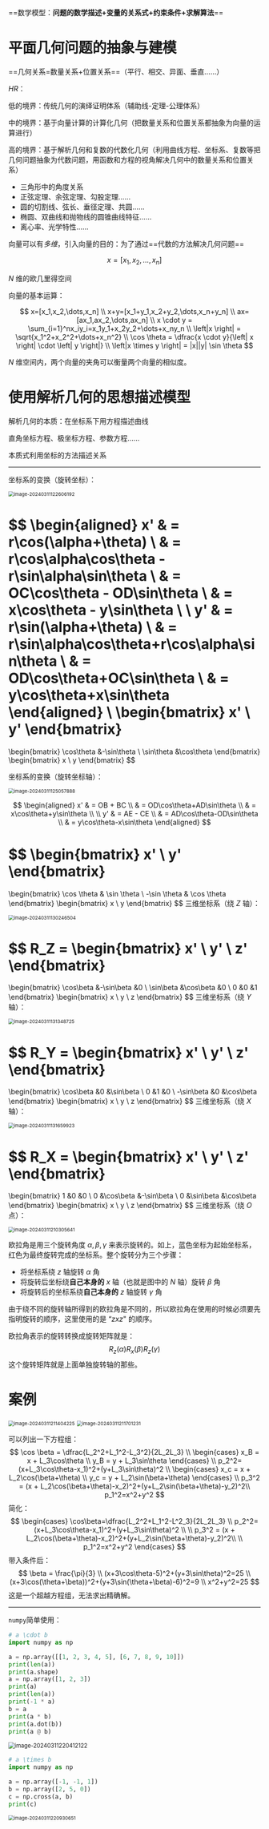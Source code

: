 ==数学模型：**问题的数学描述+变量的关系式+约束条件+求解算法**==

# 平面几何问题的抽象与建模

==几何关系=数量关系+位置关系==（平行、相交、异面、垂直……）

*HR*：

低的境界：传统几何的演绎证明体系（辅助线-定理-公理体系）

中的境界：基于向量计算的计算化几何（把数量关系和位置关系都抽象为向量的运算进行）

高的境界：基于解析几何和复数的代数化几何（利用曲线方程、坐标系、复数等把几何问题抽象为代数问题，用函数和方程的视角解决几何中的数量关系和位置关系）

- 三角形中的角度关系
- 正弦定理、余弦定理、勾股定理……
- 圆的切割线、弦长、垂径定理、共圆……
- 椭圆、双曲线和抛物线的圆锥曲线特征……
- 离心率、光学特性……

向量可以有*多维*，引入向量的目的：为了通过==代数的方法解决几何问题==

$$
x=[x_1,x_2,\dots,x_n]
$$

$N$ 维的欧几里得空间

向量的基本运算：

$$
x=[x_1,x_2,\dots,x_n] \\
x+y=[x_1+y_1,x_2+y_2,\dots,x_n+y_n] \\
ax=[ax_1,ax_2,\dots,ax_n] \\
x \cdot y = \sum_{i=1}^nx_iy_i=x_1y_1+x_2y_2+\dots+x_ny_n \\
\left|x \right| = \sqrt{x_1^2+x_2^2+\dots+x_n^2} \\
\cos \theta = \dfrac{x \cdot y}{\left| x \right| \cdot \left| y \right|} \\
\left|x \times y \right| = |x||y| \sin \theta
$$

$N$ 维空间内，两个向量的夹角可以衡量两个向量的相似度。

# 使用解析几何的思想描述模型

解析几何的本质：在坐标系下用方程描述曲线

直角坐标方程、极坐标方程、参数方程……

本质式利用坐标的方法描述关系

---

坐标系的变换（旋转坐标）：

<img src="https://leafalice-image.oss-cn-hangzhou.aliyuncs.com/img/2024-03-11%2F1410204d16c05219f433c463e3f1188e--f3f0--image-20240311122606192.png" alt="image-20240311122606192" style="zoom: 67%;" />

$$
\begin{aligned}
x' & = r\cos(\alpha+\theta) \\
& = r\cos\alpha\cos\theta - r\sin\alpha\sin\theta \\
& = OC\cos\theta - OD\sin\theta \\
& = x\cos\theta - y\sin\theta \\ \\ 
y' & = r\sin(\alpha+\theta) \\
& = r\sin\alpha\cos\theta+r\cos\alpha\sin\theta \\
& = OD\cos\theta+OC\sin\theta \\
& = y\cos\theta+x\sin\theta
\end{aligned}
\\
\begin{bmatrix}
x' \\
y'
\end{bmatrix}
=
\begin{bmatrix}
\cos\theta &-\sin\theta \\
\sin\theta &\cos\theta
\end{bmatrix}
\begin{bmatrix}
x \\
y
\end{bmatrix}
$$

坐标系的变换（旋转坐标轴）：

<img src="https://leafalice-image.oss-cn-hangzhou.aliyuncs.com/img/2024-03-11%2Fe453b14a8fdb6bb9be7947a1c1dab5a6--e40c--image-20240311125057888.png" alt="image-20240311125057888" style="zoom:67%;" />

$$
\begin{aligned}
x' & = OB + BC \\
& = OD\cos\theta+AD\sin\theta \\
& = x\cos\theta+y\sin\theta \\ \\
y' & = AE - CE \\
& = AD\cos\theta-OD\sin\theta \\
& = y\cos\theta-x\sin\theta
\end{aligned}
$$

$$
\begin{bmatrix}
x' \\
y'
\end{bmatrix}
=
\begin{bmatrix}
\cos \theta & \sin \theta \\
-\sin \theta & \cos \theta
\end{bmatrix}
\begin{bmatrix}
x \\
y
\end{bmatrix}
$$
三维坐标系（绕 $Z$ 轴）：

<img src="https://leafalice-image.oss-cn-hangzhou.aliyuncs.com/img/2024-03-11%2F73fe06fbf74b2c00e01e767c0980745c--af79--image-20240311130246504.png" alt="image-20240311130246504" style="zoom: 67%;" />

$$
R_Z = 
\begin{bmatrix}
x' \\
y' \\
z'
\end{bmatrix}
=
\begin{bmatrix}
\cos\beta &-\sin\beta &0 \\
\sin\beta &\cos\beta &0 \\
0 &0 &1
\end{bmatrix}
\begin{bmatrix}
x \\
y \\
z
\end{bmatrix}
$$
三维坐标系（绕 $Y$ 轴）：

<img src="https://leafalice-image.oss-cn-hangzhou.aliyuncs.com/img/2024-03-11%2F3bae11af582107c5358090d8451f7806--1b71--image-20240311131348725.png" alt="image-20240311131348725" style="zoom:67%;" />

$$
R_Y = 
\begin{bmatrix}
x' \\
y' \\
z'
\end{bmatrix}
=
\begin{bmatrix}
\cos\beta &0 &\sin\beta  \\
0 &1 &0 \\
-\sin\beta &0 &\cos\beta
\end{bmatrix}
\begin{bmatrix}
x \\
y \\
z
\end{bmatrix}
$$
三维坐标系（绕 $X$ 轴）：

<img src="https://leafalice-image.oss-cn-hangzhou.aliyuncs.com/img/2024-03-11%2Fefc38a409d8e6f4e341a5d08d99deca8--ccfd--image-20240311131659923.png" alt="image-20240311131659923" style="zoom:67%;" />

$$
R_X = 
\begin{bmatrix}
x' \\
y' \\
z'
\end{bmatrix}
=
\begin{bmatrix}
1 &0 &0 \\
0 &\cos\beta &-\sin\beta \\
0 &\sin\beta &\cos\beta
\end{bmatrix}
\begin{bmatrix}
x \\
y \\
z
\end{bmatrix}
$$
三维坐标系（绕 $O$ 点）：

<img src="https://leafalice-image.oss-cn-hangzhou.aliyuncs.com/img/2024-03-11%2F539bdce8d7aa4eb7eab72ea17bd9a8bb--27ff--image-20240311210305641.png" alt="image-20240311210305641" style="zoom:67%;" />

欧拉角是用三个旋转角度 $\alpha,\beta,\gamma$ 来表示旋转的。如上，蓝色坐标为起始坐标系，红色为最终旋转完成的坐标系。整个旋转分为三个步骤：

- 将坐标系绕 $z$ 轴旋转 $\alpha$ 角
- 将旋转后坐标绕**自己本身的** $x$ 轴（也就是图中的 $N$ 轴）旋转 $\beta$ 角
- 将旋转后的坐标系绕**自己本身的** $z$ 轴旋转 $\gamma$ 角

由于绕不同的旋转轴所得到的欧拉角是不同的，所以欧拉角在使用的时候必须要先指明旋转的顺序，这里使用的是 “$zxz$" 的顺序。

欧拉角表示的旋转转换成旋转矩阵就是：
$$
R_z(\alpha)R_x(\beta)R_z(\gamma)
$$
这个旋转矩阵就是上面单独旋转轴的那些。

# 案例

<img src="https://leafalice-image.oss-cn-hangzhou.aliyuncs.com/img/2024-03-11%2F14b6f4160aa5ac70d29102e6f54950fc--97c3--image-20240311211404225.png" alt="image-20240311211404225" style="zoom:67%;" />

<img src="https://leafalice-image.oss-cn-hangzhou.aliyuncs.com/img/2024-03-11%2Fe1cad7b9767923ee7606e06ec411a114--14dc--image-20240311211701231.png" alt="image-20240311211701231" style="zoom:67%;" />

可以列出一下方程组：
$$
\cos \beta = \dfrac{L_2^2+L_1^2-L_3^2}{2L_2L_3} \\ 
\begin{cases}
x_B = x + L_3\cos\theta \\
y_B = y + L_3\sin\theta 
\end{cases}
\\
p_2^2=(x+L_3\cos\theta-x_1)^2+(y+L_3\sin\theta)^2 \\
\begin{cases}
x_c = x + L_2\cos(\beta+\theta) \\
y_c = y + L_2\sin(\beta+\theta)
\end{cases}
\\
p_3^2 = (x + L_2\cos(\beta+\theta)-x_2)^2+(y+L_2\sin(\beta+\theta)-y_2)^2\\
p_1^2=x^2+y^2
$$
简化：
$$
\begin{cases}
\cos\beta=\dfrac{L_2^2+L_1^2-L^2_3}{2L_2L_3} \\ 
p_2^2=(x+L_3\cos\theta-x_1)^2+(y+L_3\sin\theta)^2 \\ \\
p_3^2 = (x + L_2\cos(\beta+\theta)-x_2)^2+(y+L_2\sin(\beta+\theta)-y_2)^2\\ \\
p_1^2=x^2+y^2
\end{cases}
$$
带入条件后：
$$
\beta = \frac{\pi}{3} \\
(x+3\cos\theta-5)^2+(y+3\sin\theta)^2=25 \\
(x+3\cos(\theta+\beta))^2+(y+3\sin(\theta+\beta)-6)^2=9 \\
x^2+y^2=25
$$
这是一个超越方程组，无法求出精确解。

---

`numpy`简单使用：

```python
# a \cdot b
import numpy as np

a = np.array([[1, 2, 3, 4, 5], [6, 7, 8, 9, 10]])
print(len(a))
print(a.shape)
a = np.array([1, 2, 3])
print(a)
print(len(a))
print(-1 * a)
b = a
print(a * b)
print(a.dot(b))
print(a @ b)
```

<img src="https://leafalice-image.oss-cn-hangzhou.aliyuncs.com/img/2024-03-11%2F90c09bbe303db70a67b4b39c5bb2c6b4--8ed4--image-20240311220412122.png" alt="image-20240311220412122" style="zoom:80%;" />

```python
# a \times b
import numpy as np

a = np.array([-1, -1, 1])
b = np.array([2, 5, 0])
c = np.cross(a, b)
print(c)
```

<img src="https://leafalice-image.oss-cn-hangzhou.aliyuncs.com/img/2024-03-11%2F2e5560f0418be3573939bb4edc82d3b2--704b--image-20240311220930651.png" alt="image-20240311220930651" style="zoom:67%;" />